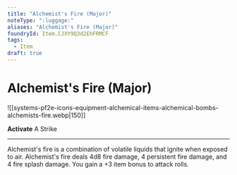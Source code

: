 ```yaml
---
title: "Alchemist's Fire (Major)"
noteType: ":luggage:"
aliases: "Alchemist's Fire (Major)"
foundryId: Item.CJXY9Q3d2EhFRMCF
tags:
  - Item
draft: true
---
```


# Alchemist's Fire (Major)
![[systems-pf2e-icons-equipment-alchemical-items-alchemical-bombs-alchemists-fire.webp|150]]

**Activate** A Strike

* * *

Alchemist's fire is a combination of volatile liquids that ignite when exposed to air. Alchemist's fire deals 4d8 fire damage, 4 persistent fire damage, and 4 fire splash damage. You gain a +3 item bonus to attack rolls.
